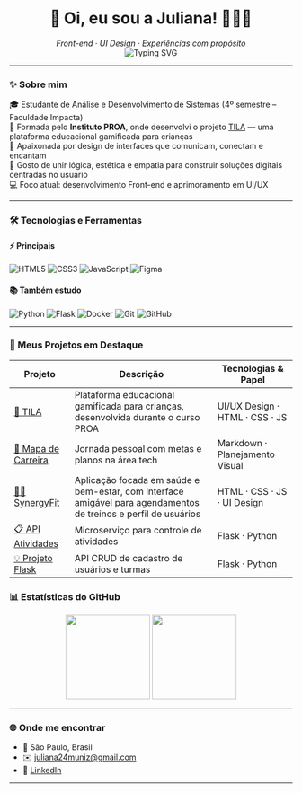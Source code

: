 <h1 align="center">🌟 Oi, eu sou a Juliana! 👩🏻‍💻</h1>

<p align="center">
  <i>Front-end · UI Design · Experiências com propósito</i><br/>
  <img src="https://readme-typing-svg.demolab.com?font=Fira+Code&size=20&pause=1000&center=true&vCenter=true&width=440&lines=Transformando+ideias+em+experi%C3%AAncias;" alt="Typing SVG" />
</p>

---

### ✨ Sobre mim

🎓 Estudante de Análise e Desenvolvimento de Sistemas (4º semestre – Faculdade Impacta)  
🚀 Formada pelo <strong>Instituto PROA</strong>, onde desenvolvi o projeto <a href="https://github.com/TILA-Oficial" target="_blank">TILA</a> — uma plataforma educacional gamificada para crianças  
🎨 Apaixonada por design de interfaces que comunicam, conectam e encantam  
🧠 Gosto de unir lógica, estética e empatia para construir soluções digitais centradas no usuário  
💻 Foco atual: desenvolvimento Front-end e aprimoramento em UI/UX

---

### 🛠️ Tecnologias e Ferramentas

#### ⚡ Principais
![HTML5](https://img.shields.io/badge/-HTML5-E34F26?style=for-the-badge&logo=html5&logoColor=white)
![CSS3](https://img.shields.io/badge/-CSS3-1572B6?style=for-the-badge&logo=css3)
![JavaScript](https://img.shields.io/badge/-JavaScript-F7DF1E?style=for-the-badge&logo=javascript&logoColor=black)
![Figma](https://img.shields.io/badge/-Figma-F24E1E?style=for-the-badge&logo=figma&logoColor=white)

#### 📚 Também estudo
![Python](https://img.shields.io/badge/-Python-3776AB?style=flat&logo=python&logoColor=white)
![Flask](https://img.shields.io/badge/-Flask-000000?style=flat&logo=flask)
![Docker](https://img.shields.io/badge/-Docker-2496ED?style=flat&logo=docker&logoColor=white)
![Git](https://img.shields.io/badge/-Git-F05032?style=flat&logo=git&logoColor=white)
![GitHub](https://img.shields.io/badge/-GitHub-181717?style=flat&logo=github)

---

### 🚀 Meus Projetos em Destaque

| Projeto | Descrição | Tecnologias & Papel |
|--------|-----------|----------------------|
| [🌈 TILA](https://github.com/orgs/Org-Tila/repositories) | Plataforma educacional gamificada para crianças, desenvolvida durante o curso PROA | UI/UX Design · HTML · CSS · JS |
| [🧭 Mapa de Carreira](https://github.com/JulianaMzz/MapaDeCarreira) | Jornada pessoal com metas e planos na área tech | Markdown · Planejamento Visual |
| [🤸‍♀️ SynergyFit](https://github.com/JulianaMzz/SynergyFit) | Aplicação focada em saúde e bem-estar, com interface amigável para agendamentos de treinos e perfil de usuários | HTML · CSS · JS · UI Design |
| [📋 API Atividades](https://github.com/JulianaMzz/api-atividades) | Microserviço para controle de atividades | Flask · Python |
| [💡 Projeto Flask](https://github.com/JulianaMzz/projeto-flask) | API CRUD de cadastro de usuários e turmas | Flask · Python |




### 📊 Estatísticas do GitHub

<p align="center">
  <img height="150em" src="https://github-readme-stats.vercel.app/api?username=JulianaMzz&show_icons=true&theme=tokyonight&count_private=true" />
  <img height="150em" src="https://github-readme-stats.vercel.app/api/top-langs/?username=JulianaMzz&layout=compact&theme=tokyonight" />
</p>

---

### 🌐 Onde me encontrar

- 📍 São Paulo, Brasil  
- ✉️ juliana24muniz@gmail.com  
- 💼 [LinkedIn](https://www.linkedin.com/in/julianamzz)  


---


